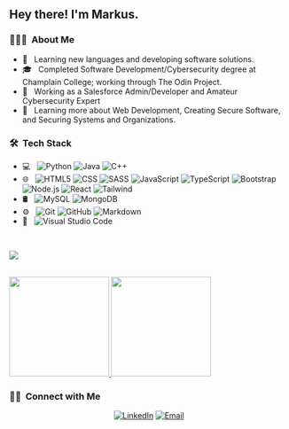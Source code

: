 <h2> Hey there! I'm Markus.</h2>

<h3> 👨🏻‍💻 &nbsp;About Me </h3>

- 🤔 &nbsp; Learning new languages and developing software solutions.
- 🎓 &nbsp; Completed Software Development/Cybersecurity degree at Champlain College; working through The Odin Project.
- 💼 &nbsp; Working as a Salesforce Admin/Developer and Amateur Cybersecurity Expert
- 🌱 &nbsp; Learning more about Web Development, Creating Secure Software, and Securing Systems and Organizations.

<h3> 🛠 &nbsp;Tech Stack</h3>

- 💻 &nbsp;
  ![Python](https://img.shields.io/badge/-Python-333333?style=flat&logo=python)
  ![Java](https://img.shields.io/badge/-Java-333333?style=flat&logo=Java&logoColor=007396)
  ![C++](https://img.shields.io/badge/-C++-333333?style=flat&logo=C%2B%2B&logoColor=00599C)
- 🌐 &nbsp;
  ![HTML5](https://img.shields.io/badge/-HTML5-333333?style=flat&logo=HTML5)
  ![CSS](https://img.shields.io/badge/-CSS-333333?style=flat&logo=CSS3&logoColor=1572B6)
  ![SASS](https://img.shields.io/badge/-SASS-333333?style=flat&logo=sass)
  ![JavaScript](https://img.shields.io/badge/-JavaScript-333333?style=flat&logo=javascript)
  ![TypeScript](https://shields.io/badge/TypeScript-333333?logo=TypeScript&logoColor=FFF)
  ![Bootstrap](https://img.shields.io/badge/-Bootstrap-333333?style=flat&logo=bootstrap&logoColor=563D7C)
  ![Node.js](https://img.shields.io/badge/-Node.js-333333?style=flat&logo=node.js)
  ![React](https://img.shields.io/badge/-React-333333?style=flat&logo=react)
  ![Tailwind](https://img.shields.io/badge/-Tailwind-333333?style=flat&logo=tailwind)
- 🛢 &nbsp;
  ![MySQL](https://img.shields.io/badge/-MySQL-333333?style=flat&logo=mysql)
  ![MongoDB](https://img.shields.io/badge/-MongoDB-333333?style=flat&logo=mongodb)
- ⚙️ &nbsp;
  ![Git](https://img.shields.io/badge/-Git-333333?style=flat&logo=git)
  ![GitHub](https://img.shields.io/badge/-GitHub-333333?style=flat&logo=github)
  ![Markdown](https://img.shields.io/badge/-Markdown-333333?style=flat&logo=markdown)
- 🔧 &nbsp;
  ![Visual Studio Code](https://img.shields.io/badge/-Visual%20Studio%20Code-333333?style=flat&logo=visual-studio-code&logoColor=007ACC)
<br/>

<img src="https://tryhackme.com/api/v2/badges/public-profile?userPublicId=3846979" style='border:none;'></img>
<br />
<br/>

<a href="https://github.com/mhjarvis">
  <img height="180em" src="https://github-readme-stats-sigma-five.vercel.app/api?username=mhjarvis&theme=buefy&show_icons=true" />
  <img height="180em" src="https://github-readme-stats-sigma-five.vercel.app/api/top-langs/?username=mhjarvis&theme=buefy&layout=compact" />
</a>
<br/>

<h3> 🤝🏻 &nbsp;Connect with Me </h3> 

<p align="center">
  <a href="https://www.linkedin.com/in/markusjarvis/"><img alt="LinkedIn" src="https://img.shields.io/badge/LinkedIn-Markus-blue?style=flat-square&logo=linkedin"></a>
  <a href="mailto:markus.h.jarvis@gmail.com"><img alt="Email" src="https://img.shields.io/badge/Email-markus.h.jarvis@gmail.com-blue?style=flat-square&logo=gmail"></a>
</p>


